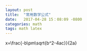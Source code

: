 ```yaml
---
layout: post
title:  "常用数学公式"
date:   2017-04-28 15：08:09 -0800
categories: math
tags: math latex
---
```


x=\frac{-b\pm\sqrt{b^2-4ac}}{2a}












